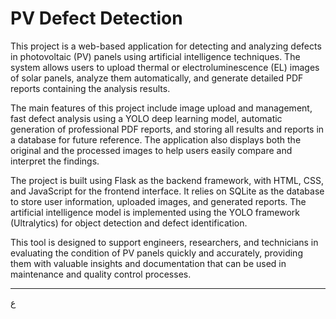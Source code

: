 

# PV Defect Detection

This project is a web-based application for detecting and analyzing defects in photovoltaic (PV) panels using artificial intelligence techniques. The system allows users to upload thermal or electroluminescence (EL) images of solar panels, analyze them automatically, and generate detailed PDF reports containing the analysis results.

The main features of this project include image upload and management, fast defect analysis using a YOLO deep learning model, automatic generation of professional PDF reports, and storing all results and reports in a database for future reference. The application also displays both the original and the processed images to help users easily compare and interpret the findings.

The project is built using Flask as the backend framework, with HTML, CSS, and JavaScript for the frontend interface. It relies on SQLite as the database to store user information, uploaded images, and generated reports. The artificial intelligence model is implemented using the YOLO framework (Ultralytics) for object detection and defect identification.

This tool is designed to support engineers, researchers, and technicians in evaluating the condition of PV panels quickly and accurately, providing them with valuable insights and documentation that can be used in maintenance and quality control processes.

---
ع
